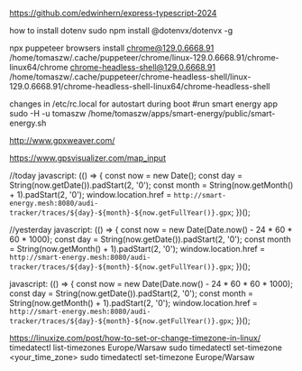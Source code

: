 https://github.com/edwinhern/express-typescript-2024


how to install dotenv
sudo npm install @dotenvx/dotenvx -g


npx puppeteer browsers install
chrome@129.0.6668.91 /home/tomaszw/.cache/puppeteer/chrome/linux-129.0.6668.91/chrome-linux64/chrome
chrome-headless-shell@129.0.6668.91 /home/tomaszw/.cache/puppeteer/chrome-headless-shell/linux-129.0.6668.91/chrome-headless-shell-linux64/chrome-headless-shell

changes in /etc/rc.local for autostart during boot
#run smart energy app
sudo -H -u tomaszw /home/tomaszw/apps/smart-energy/public/smart-energy.sh



http://www.gpxweaver.com/


https://www.gpsvisualizer.com/map_input

//today
javascript: (() => {
    const now = new Date();
    const day = String(now.getDate()).padStart(2, '0');
    const month = String(now.getMonth() + 1).padStart(2, '0');
    window.location.href = `http://smart-energy.mesh:8080/audi-tracker/traces/${day}-${month}-${now.getFullYear()}.gpx`;
})();


//yesterday
javascript: (() => {
    const now = new Date(Date.now() - 24 * 60 * 60 * 1000);
    const day = String(now.getDate()).padStart(2, '0');
    const month = String(now.getMonth() + 1).padStart(2, '0');
    window.location.href = `http://smart-energy.mesh:8080/audi-tracker/traces/${day}-${month}-${now.getFullYear()}.gpx`;
})();


javascript: (() => { const now = new Date(Date.now() - 24 * 60 * 60 * 1000); const day = String(now.getDate()).padStart(2, '0'); const month = String(now.getMonth() + 1).padStart(2, '0'); window.location.href = `http://smart-energy.mesh:8080/audi-tracker/traces/${day}-${month}-${now.getFullYear()}.gpx`; })();


https://linuxize.com/post/how-to-set-or-change-timezone-in-linux/
timedatectl list-timezones
Europe/Warsaw
sudo timedatectl set-timezone <your_time_zone>
sudo timedatectl set-timezone Europe/Warsaw
